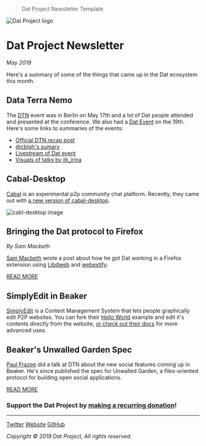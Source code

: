 > Dat Project Newsletter Template

![Dat Project logo](https://datproject.org/public/img/dat-logo.png)
# Dat Project Newsletter
_May 2019_

Here's a summary of some of the things that came up in the Dat ecosystem this month.

## Data Terra Nemo

The [DTN](https://dtn.is/) event was in Berlin on May 17th and a lot of Dat people attended and presented at the conference. We also had a [Dat Event](https://events.datproject.org/) on the 19th. Here's some links to summaries of the events:

- [Official DTN recap post](https://hx.ht/#post-04-dtn-recap)
- [@cblgh's sumary](https://merveilles.town/@cblgh/102141050711422037)
- [Livestream of Dat event](https://twitter.com/dat_project/status/1130094584602800129)
- [Visuals of talks by @_irina](https://twitter.com/_lrlna/status/1129361644134567936)

## Cabal-Desktop

[Cabal](https://cabal-club.github.io/) is an experimental p2p community chat platform.
Recently, they came out with [a new version of cabal-desktop](https://github.com/cabal-club/cabal-desktop/releases).

![cabl-desktop image](https://cabal-club.github.io/desktop.png)

## Bringing the Dat protocol to Firefox
_By Sam Macbeth_

[Sam Macbeth](https://github.com/sammacbeth) wrote a post about how he got Dat working in a Firefox extension using [Libdweb](https://github.com/mozilla/libdweb) and [webextify](https://www.npmjs.com/package/@sammacbeth/webextify).

[READ MORE](https://sammacbeth.eu/blog/2019/05/12/dat-for-firefox-2.html)

## SimplyEdit in Beaker

[SimplyEdit](dat://blog-ylebre.sharespace.nl/) is a Content Management System that lets people graphically edit P2P websites. You can fork their [Hello World](dat://blog-ylebre.sharespace.nl/helloworld/) example and edit it's contents directly from the website, [or check out their docs](https://simplyedit.io/for-developers/) for more advanced uses.

## Beaker's Unwalled Garden Spec

[Paul Frazee](https://github.com/pfrazee/) did a talk at DTN about the new social features coming up in Beaker. He's since published the spec for Unwalled Garden, a files-oriented protocol for building open social applications.

[READ MORE](https://pfrazee.hashbase.io/blog/unwalled-garden)

### Support the Dat Project by [__making a recurring donation__](https://opencollective.com/dat)!

---

<a class="btn" href="http://www.twitter.com/dat_project">Twitter</a> <a class="btn" href="https://datproject.org/">Website</a> <a class="btn" href="">GitHub</a>

_Copyright © 2019 Dat Project, All rights reserved._
